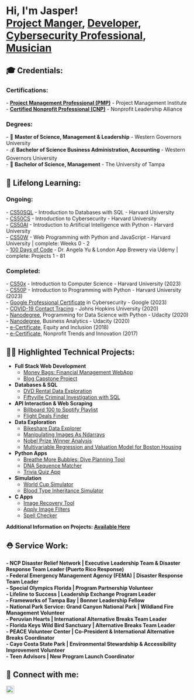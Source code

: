 <h1>Hi, I'm Jasper! <br>
<a href="https://www.linkedin.com/in/jasperdavis/">Project Manger</a>, <a href="https://github.com/jasperadavis#-highlighted-technical-projects">Developer</a>, <a href="https://github.com/JasperADavis/CybersecurityPortfolio/">Cybersecurity Professional</a>, <a href="https://www.instagram.com/j.m.jammin/">Musician</a>
</h1>

<h2>🎓 Credentials:</h2>

<h3>Certifications:</h3>
- <b><a href="https://www.credly.com/badges/aad4bafe-2bde-4c06-b5e5-2d52ce26b0c2/public_url">Project Management Professional (PMP)</a></b> - Project Management Institute <br></li>
- <b><a href="https://www.credly.com/badges/993029e5-bbe7-45df-85f3-28895c8831fc/public_url">Certified Nonprofit Professional (CNP)</a></b> - Nonprofit Leadership Alliance <br>

<h3>Degrees:</h3>
- 🤝 <b>Master of Science, Management & Leadership</b> - Western Governors University <br>
- 💰 <b>Bachelor of Science Business Administration, Accounting</b> - Western Governors University <br>
- 💼 <b>Bachelor of Science, Management</b> - The University of Tampa <br>

<h2>🌱 Lifelong Learning: </h2>

<h3>Ongoing:</h3>
- <a href="https://cs50.harvard.edu/sql/">CS50SQL</a> - Introduction to Databases with SQL - Harvard University <br>
- <a href="https://cs50.harvard.edu/cybersecurity/">CS50CS</a> - Introduction to Cybersecurity - Harvard University <br>
- <a href="https://cs50.harvard.edu/ai/">CS50AI</a> - Introduction to Artificial Intelligence with Python - Harvard University <br>
- <a href="https://cs50.harvard.edu/web/">CS50W</a> - Web Programming with Python and JavaScript - Harvard University | complete: Weeks 0 - 2 <br>
- <a href="https://www.udemy.com/course/100-days-of-code/">100 Days of Code</a> - Dr. Angela Yu & London App Brewery via Udemy | complete: Projects 1 - 81 <br>

<h3>Completed:</h3>
- <a href="https://certificates.cs50.io/35c32c8d-688e-492b-a941-5794519d50b9.pdf?size=letter">CS50x</a> - Introduction to Computer Science - Harvard University (2023) <br>
- <a href="https://certificates.cs50.io/a0701292-6229-491b-89a7-39bd563faacd.png?size=letter">CS50P</a> - Introduction to Programming with Python - Harvard University (2023) <br>
- <a href="https://www.credly.com/badges/11d9708a-eb32-48bb-b0e0-28b72ca20620/linked_in_profile">Google Professional Certificate</a> in Cybersecurity - Google (2023) <br>
- <a href="https://coursera.org/share/d1f9fb813a30add97bf13e150dfb8170">COVID-19 Contact Tracing</a> - Johns Hopkins University (2020) <br>
- <a href="https://graduation.udacity.com/confirm/GMHMNWG6">Nanodegree</a>, Programming for Data Science with Python - Udacity (2020) <br>
- <a href="https://graduation.udacity.com/confirm/46RGGRCL">Nanodegree</a>, Business Analytics - Udacity (2020) <br>
- <a href="https://www.credly.com/badges/d6bac562-ad28-4995-b2c3-08133fbda910">e-Certificate</a>,  Equity and Inclusion (2018) <br>
- <a href="https://www.credly.com/badges/5360d41f-3fe3-42c3-9cf2-a2a8918b3d71/linked_in_profile">e-Certificate</a>,  Nonprofit Trends and Innovation (2017) <br>

<h2>👨‍💻 Highlighted Technical Projects:</h2>

- <b>Full Stack Web Development</b>
  - <a href='https://github.com/JasperADavis/money-bags-financial-management'>Money Bags: Financial Management WebApp</a>
  - <a href='https://github.com/JasperADavis/jasper-blog-project'>Blog Capstone Project</a>
- <b>Databases & SQL</b>
  - <a href='https://github.com/JasperADavis/dvd-rental-db-advanced-sql-project'>DVD Rental Data Exploration</a>
  - <a href='https://github.com/JasperADavis/fiftyville-SQL-criminal-investigation'>Fiftyville Criminal Investigation with SQL</a>
- <b>API Interaction & Web Scraping</b>
  - <a href='https://github.com/JasperADavis/billboard-100-to-Spotify-playlist/tree/main'>Billboard 100 to Spotify Playlist</a>
  - <a href='https://github.com/JasperADavis/flight-deals-finder'>Flight Deals Finder</a>
- <b>Data Exploration</b>
  - <a href='https://github.com/JasperADavis/bikeshare-data-explorer'>Bikeshare Data Explorer</a>
  - <a href='https://drive.google.com/file/d/1HeSQCWMSrNmeO33q7fMX_aI4Z5cc9r1s/view?usp=sharing'>Manipulating Images As Ndarrays</a>
  - <a href='https://drive.google.com/file/d/1I2nuecryF-mC1f2LmGgJOooIRhTagAkd/view?usp=sharing'>Nobel Prize Winner Analysis</a>
  - <a href='https://drive.google.com/file/d/1tQulW0MaJp-SWdPGwP6OgzNr7TXhzH3e/view?usp=sharing'>Multivariable Regression and Valuation Model for Boston Housing</a>
- <b>Python Apps</b>
  - <a href='https://github.com/JasperADavis/breathe-more-bubbles-diving-calculator'>Breathe More Bubbles: Dive Planning Tool</a>
  - <a href='https://github.com/JasperADavis/DNA-sequence-matcher'>DNA Sequence Matcher</a>
  - <a href='https://github.com/JasperADavis/trivia-quiz-app/'>Trivia Quiz App</a>
- <b>Simulation</b>
  - <a href='https://github.com/JasperADavis/world-cup-tournament-simulator'>World Cup Simulator</a>
  - <a href='https://github.com/JasperADavis/blood-type-inheritance-simulator'>Blood Type Inheritance Simulator</a>
- <b>C Apps</b>
  - <a href='https://github.com/JasperADavis/recover-image-recovery-tool'>Image Recovery Tool</a>
  - <a href='https://github.com/JasperADavis/filter-image-filtering'>Apply Image Filters</a>
  - <a href='https://github.com/JasperADavis/speller-text-spell-checker'>Spell Checker</a>

<strong>Additional Information on Projects: <a href="https://github.com/JasperADavis/tech-portfolio/">Available Here</a><strong>

<h2>⛑️ Service Work: </h2>
- NCP Disaster Relief Network | Executive Leadership Team & Disaster Response Team Leader (Puerto Rico Response) <br>
- Federal Emergency Management Agency (FEMA) | Disaster Response Team Leader <br>
- Special Olympics Florida | Program Partnership Volunteer <br>
- Lifeline to Success | Leadership Exchange Program Leader <br>
- Frameworks of Tampa Bay | Bonner Leadership Fellow <br>
- National Park Service: Grand Canyon National Park | Wildland Fire Management Volunteer <br>
- Peruvian Hearts | International Alternative Breaks Team Leader <br>
-	Florida Keys Wild Bird Sanctuary | Alternative Breaks Team Leader <br>
- PEACE Volunteer Center | Co-President & International Alternative Breaks Coordinator <br>
-	Cayo Costa State Park | Environmental Stewardship & Accessibility Improvement Volunteer <br>
- Teen Advisors | New Program Launch Coordinator <br>

<h2>🤳 Connect with me:</h2>

[<img align="left" alt="JasperDavis | LinkedIn" width="22px" src="https://cdn.jsdelivr.net/npm/simple-icons@v3/icons/linkedin.svg" />][linkedin]

[linkedin]: https://linkedin.com/in/jasperdavis
